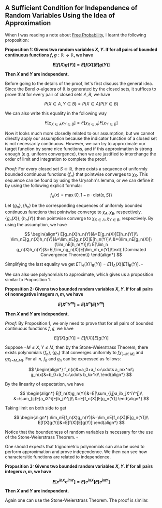 ## A Sufficient Condition for Independence of Random Variables Using the Idea of Approximation

When I was reading a note about <a href="https://terrytao.wordpress.com/2010/02/10/245a-notes-5-free-probability/">Free Probability</a>, I learnt the following proposition:

<strong>Proposition 1: Givens two random variables $X,Y$. If for all pairs of bounded continuous functions $f,g:\mathbb{R}\rightarrow\mathbb{R}$, we have

$$E[f(X)g(Y)]=E[f(X)]E[g(Y)]$$

Then $X$ and $Y$ are independent.
</strong>

Before going to the details of the proof, let's first discuss the general idea. Since the Borel $\sigma$-algebra of $\mathbb{R}$ is generated by the closed sets, it suffices to prove that for every pair of closed sets $A,B$, we have

$$P(X\in A, Y\in B)=P(X\in A)P(Y\in B)$$

We can also write this equality in the following way

$$E[\chi_{X\in A}\chi_{Y\in B}]=E[\chi_{X\in A}]E[\chi_{Y\in B}]$$

Now it looks much more closedly related to our assumption, but we cannot directly apply our assumption because the indicator function of a closed set is not necessarily continuous. However, we can try to approximate our target function by some nice functions, and if this approximation is strong enough (e.g. uniform convergence), then we are justified to interchange the order of limit and integration to complete the proof.

<em>Proof: </em>
For every closed set $S\subset \mathbb{R}$, there exists a sequence of uniformly bounded continuous functions $\lbrace f_n\rbrace$ that pointwise converges to $\chi_S$. This sequence can be found by using the Urysohn's lemma, or we can define it by using the following explicit formula:

$$f_n(x)=\max\lbrace 0, 1-n \cdot \text{dist}(x,S)\rbrace$$

Let $\lbrace g_n\rbrace, \lbrace h_n\rbrace$ be the corresponding sequences of uniformly bounded continuous functions that pointwise converge to $\chi_A, \chi_B$, respectively. $\lbrace g_n(X)\rbrace, \lbrace h_n(Y)\rbrace$ then pointwise converge to $\chi_{X\in A}, \chi_{Y\in B}$, respectively. By using the assumption, we have

$$
\begin{align*} 
E[g_n(X)h_n(Y)]&=E[g_n(X)]E[h_n(Y)]\\ 
\lim_nE[g_n(X)h_n(Y)]&=\lim_nE[g_n(X)]E[h_n(Y)]\\ 
&=(\lim_nE[g_n(X)])(\lim_nE[h_n(Y)])\\ 
E[\lim_n g_n(X)h_n(Y)]&=E[\lim_ng_n(X)]E[\lim_nh_n(Y)]\text{ (Dominated Convergence Theorem)}
\end{align*}
$$

Simplifying the last equality we get $E[1_A(X)1_B(Y)]=E[1_A(X)]E[1_B(Y)]$. $\square$

We can also use polynomials to approximate, which gives us a proposition similar to Proposition 1.

<strong>Proposition 2: Givens two bounded random variables $X,Y$. If for all pairs of nonnegative integers $n,m$, we have

$$E[X^nY^m]=E[X^n]E[Y^m]$$

Then $X$ and $Y$ are independent.
</strong>

<em>Proof: </em>By Proposition 1, we only need to prove that for all pairs of bounded continuous functions $f,g$, we have

$$E[f(X)g(Y)]=E[f(X)]E[g(Y)]$$

Suppose $-M\leq X, Y\leq M$, then by the Stone-Weierstrass Theorem, there exists polynomials $\lbrace f_n\rbrace, \lbrace g_n\rbrace$ that converges uniformly to $f\chi_{[-M,M]}$ and $g\chi_{[-M,M]}$. For all $n$, $f_n$ and $g_n$ can be expressed as follows:

$$
\begin{align*} 
f_n(x)&=a_0+a_1x+\cdots a_mx^m\\ 
g_n(x)&=b_0+b_1x+\cdots b_kx^k\\ 
\end{align*}
$$

By the linearity of expectation, we have

$$
\begin{align*} E[f_n(X)g_n(Y)]&=E[\sum_{i,j}a_ib_jX^iY^j]\\ 
&=\sum_{ij}E[a_iX^i]E[b_jY^j]\\ 
&=E[f_n(X)]E[g_n(Y)] \end{align*}
$$

Taking limit on both side to get

$$
\begin{align*} \lim_nE[f_n(X)g_n(Y)]&=\lim_nE[f_n(X)]E[g_n(Y)]\\ 
E[f(X)g(Y)]&=E[f(X)]E[g(Y)] \end{align*}
$$

Notice that the boundedness of random variables is necessary for the use of the Stone-Weierstrass Theorem. $\square$

One should expects that trignometric polynomials can also be used to perform approximation and prove independence. We then can see how charactersitic functions are related to independence.

<strong>Proposition 3: Givens two bounded random variables $X,Y$. If for all pairs integers $n,m$, we have

$$E[e^{inX}e^{imY}]=E[e^{inX}]E[e^{imY}]$$

Then $X$ and $Y$ are independent.
</strong>

Again one can use the Stone-Weierstrass Theorem. The proof is similar.



























